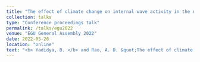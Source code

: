 ```yaml
---
title: "The effect of climate change on internal wave activity in the Andaman Sea"
collection: talks
type: "Conference proceedings talk"
permalink: /talks/egu2022
venue: "EGU General Assembly 2022"
date: 2022-05-26
location: "online"
text: "<b> Yadidya, B. </b> and Rao, A. D. &quot;The effect of climate change on internal wave activity in the Andaman Sea &quot;,<b><i>EGU General Assembly 2022</i></b>, Vienna, Austria, 23–27 May 2022, EGU22-10745, https://doi.org/10.5194/egusphere-egu22-10745, 2022."
---
```


